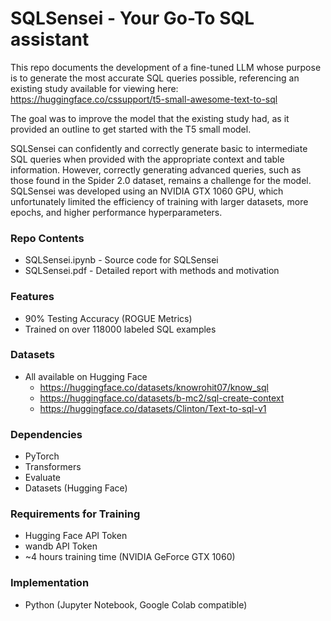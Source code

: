 # SQLSensei - Your Go-To SQL assistant

This repo documents the development of a fine-tuned LLM whose purpose is to generate the most accurate SQL queries possible, referencing an existing study available for viewing here: https://huggingface.co/cssupport/t5-small-awesome-text-to-sql

The goal was to improve the model that the existing study had, as it provided an outline to get started with the T5 small model.

SQLSensei can confidently and correctly generate basic to intermediate SQL queries when provided with the appropriate context and table information. However, correctly generating advanced queries, such as those found in the Spider 2.0 dataset, remains a challenge for the model. SQLSensei was developed using an NVIDIA GTX 1060 GPU, which unfortunately limited the efficiency of training with larger datasets, more epochs, and higher performance hyperparameters.

### Repo Contents
- SQLSensei.ipynb - Source code for SQLSensei
- SQLSensei.pdf - Detailed report with methods and motivation

### Features
- 90% Testing Accuracy (ROGUE Metrics)
- Trained on over 118000 labeled SQL examples

### Datasets
- All available on Hugging Face
  - https://huggingface.co/datasets/knowrohit07/know_sql
  - https://huggingface.co/datasets/b-mc2/sql-create-context
  - https://huggingface.co/datasets/Clinton/Text-to-sql-v1

### Dependencies
- PyTorch
- Transformers
- Evaluate
- Datasets (Hugging Face)

### Requirements for Training
- Hugging Face API Token
- wandb API Token
- ~4 hours training time (NVIDIA GeForce GTX 1060)

### Implementation
- Python (Jupyter Notebook, Google Colab compatible)
